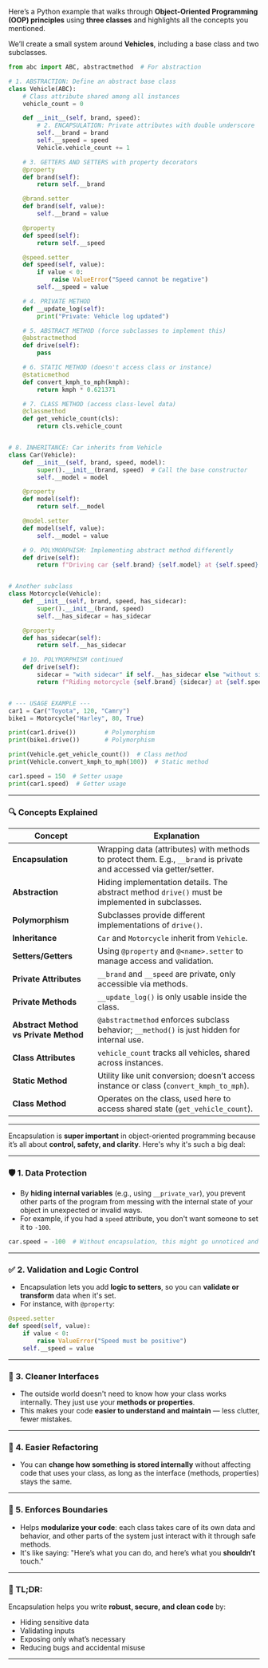 Here’s a Python example that walks through **Object-Oriented Programming (OOP) principles** using **three classes** and highlights all the concepts you mentioned.

We’ll create a small system around **Vehicles**, including a base class and two subclasses.

```python
from abc import ABC, abstractmethod  # For abstraction

# 1. ABSTRACTION: Define an abstract base class
class Vehicle(ABC):
    # Class attribute shared among all instances
    vehicle_count = 0

    def __init__(self, brand, speed):
        # 2. ENCAPSULATION: Private attributes with double underscore
        self.__brand = brand
        self.__speed = speed
        Vehicle.vehicle_count += 1

    # 3. GETTERS AND SETTERS with property decorators
    @property
    def brand(self):
        return self.__brand

    @brand.setter
    def brand(self, value):
        self.__brand = value

    @property
    def speed(self):
        return self.__speed

    @speed.setter
    def speed(self, value):
        if value < 0:
            raise ValueError("Speed cannot be negative")
        self.__speed = value

    # 4. PRIVATE METHOD
    def __update_log(self):
        print("Private: Vehicle log updated")

    # 5. ABSTRACT METHOD (force subclasses to implement this)
    @abstractmethod
    def drive(self):
        pass

    # 6. STATIC METHOD (doesn't access class or instance)
    @staticmethod
    def convert_kmph_to_mph(kmph):
        return kmph * 0.621371

    # 7. CLASS METHOD (access class-level data)
    @classmethod
    def get_vehicle_count(cls):
        return cls.vehicle_count


# 8. INHERITANCE: Car inherits from Vehicle
class Car(Vehicle):
    def __init__(self, brand, speed, model):
        super().__init__(brand, speed)  # Call the base constructor
        self.__model = model

    @property
    def model(self):
        return self.__model

    @model.setter
    def model(self, value):
        self.__model = value

    # 9. POLYMORPHISM: Implementing abstract method differently
    def drive(self):
        return f"Driving car {self.brand} {self.model} at {self.speed} km/h"


# Another subclass
class Motorcycle(Vehicle):
    def __init__(self, brand, speed, has_sidecar):
        super().__init__(brand, speed)
        self.__has_sidecar = has_sidecar

    @property
    def has_sidecar(self):
        return self.__has_sidecar

    # 10. POLYMORPHISM continued
    def drive(self):
        sidecar = "with sidecar" if self.__has_sidecar else "without sidecar"
        return f"Riding motorcycle {self.brand} {sidecar} at {self.speed} km/h"


# --- USAGE EXAMPLE ---
car1 = Car("Toyota", 120, "Camry")
bike1 = Motorcycle("Harley", 80, True)

print(car1.drive())        # Polymorphism
print(bike1.drive())       # Polymorphism

print(Vehicle.get_vehicle_count())  # Class method
print(Vehicle.convert_kmph_to_mph(100))  # Static method

car1.speed = 150  # Setter usage
print(car1.speed)  # Getter usage
```

---

### 🔍 Concepts Explained

| Concept | Explanation |
|--------|-------------|
| **Encapsulation** | Wrapping data (attributes) with methods to protect them. E.g., `__brand` is private and accessed via getter/setter. |
| **Abstraction** | Hiding implementation details. The abstract method `drive()` must be implemented in subclasses. |
| **Polymorphism** | Subclasses provide different implementations of `drive()`. |
| **Inheritance** | `Car` and `Motorcycle` inherit from `Vehicle`. |
| **Setters/Getters** | Using `@property` and `@<name>.setter` to manage access and validation. |
| **Private Attributes** | `__brand` and `__speed` are private, only accessible via methods. |
| **Private Methods** | `__update_log()` is only usable inside the class. |
| **Abstract Method vs Private Method** | `@abstractmethod` enforces subclass behavior; `__method()` is just hidden for internal use. |
| **Class Attributes** | `vehicle_count` tracks all vehicles, shared across instances. |
| **Static Method** | Utility like unit conversion; doesn’t access instance or class (`convert_kmph_to_mph`). |
| **Class Method** | Operates on the class, used here to access shared state (`get_vehicle_count`). |

---

Encapsulation is **super important** in object-oriented programming because it’s all about **control, safety, and clarity**. Here's why it's such a big deal:

---

### 🛡️ 1. **Data Protection**
- By **hiding internal variables** (e.g., using `__private_var`), you prevent other parts of the program from messing with the internal state of your object in unexpected or invalid ways.
- For example, if you had a `speed` attribute, you don't want someone to set it to `-100`.

```python
car.speed = -100  # Without encapsulation, this might go unnoticed and break logic!
```

---

### ✅ 2. **Validation and Logic Control**
- Encapsulation lets you add **logic to setters**, so you can **validate or transform** data when it's set.
- For instance, with `@property`:

```python
@speed.setter
def speed(self, value):
    if value < 0:
        raise ValueError("Speed must be positive")
    self.__speed = value
```

---

### 🧼 3. **Cleaner Interfaces**
- The outside world doesn't need to know how your class works internally. They just use your **methods or properties**.
- This makes your code **easier to understand and maintain** — less clutter, fewer mistakes.

---

### 🔄 4. **Easier Refactoring**
- You can **change how something is stored internally** without affecting code that uses your class, as long as the interface (methods, properties) stays the same.

---

### 🔐 5. **Enforces Boundaries**
- Helps **modularize your code**: each class takes care of its own data and behavior, and other parts of the system just interact with it through safe methods.
- It's like saying: "Here’s what you can do, and here’s what you **shouldn’t** touch."

---

### 🧠 TL;DR:
Encapsulation helps you write **robust, secure, and clean code** by:
- Hiding sensitive data
- Validating inputs
- Exposing only what’s necessary
- Reducing bugs and accidental misuse

---
